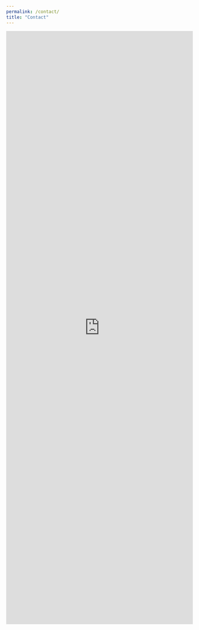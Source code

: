 ```yaml
---
permalink: /contact/
title: "Contact"
---
```

<!--<iframe width="640px" height= "1600px" src= "https://forms.office.com/Pages/ResponsePage.aspx?id=vVTHTeAeAE2wQRe4E6FMlLe47WXza1JOmKh_ct23R4xUM1hOSjJRQ1I2QzhJUEozMDg1RFBKTkNGOS4u&embed=true" frameborder= "0" marginwidth= "0" marginheight= "0" style= "border: none; max-width:100%" allowfullscreen webkitallowfullscreen mozallowfullscreen msallowfullscreen> </iframe>-->
<iframe width="640px" height= "1600px" src= "https://nc.spdevalk.nl/nextcloud/apps/forms/s/kgc5xT9FyqFBqKwaWnSi7sY5" frameborder= "0" marginwidth= "0" marginheight= "0" style= "border: none; max-width:100%" allowfullscreen webkitallowfullscreen mozallowfullscreen msallowfullscreen> </iframe>
